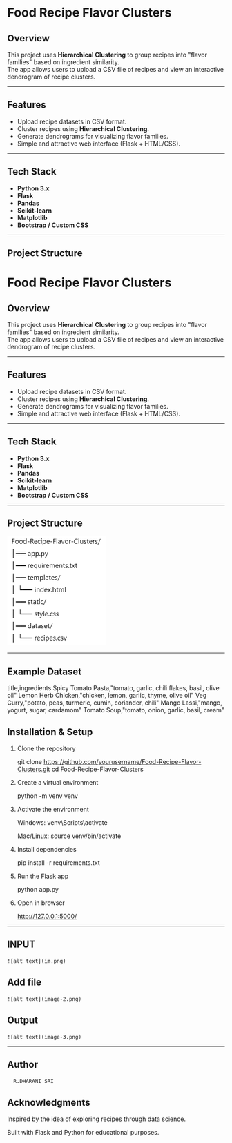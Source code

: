 
# Food Recipe Flavor Clusters

##  Overview
This project uses **Hierarchical Clustering** to group recipes into "flavor families" based on ingredient similarity.  
The app allows users to upload a CSV file of recipes and view an interactive dendrogram of recipe clusters.

---

##  Features
- Upload recipe datasets in CSV format.
- Cluster recipes using **Hierarchical Clustering**.
- Generate dendrograms for visualizing flavor families.
- Simple and attractive web interface (Flask + HTML/CSS).

---

##  Tech Stack
- **Python 3.x**
- **Flask**
- **Pandas**
- **Scikit-learn**
- **Matplotlib**
- **Bootstrap / Custom CSS**

---

##  Project Structure
# Food Recipe Flavor Clusters

##  Overview
This project uses **Hierarchical Clustering** to group recipes into "flavor families" based on ingredient similarity.  
The app allows users to upload a CSV file of recipes and view an interactive dendrogram of recipe clusters.

---

##  Features
- Upload recipe datasets in CSV format.
- Cluster recipes using **Hierarchical Clustering**.
- Generate dendrograms for visualizing flavor families.
- Simple and attractive web interface (Flask + HTML/CSS).

---

##  Tech Stack
- **Python 3.x**
- **Flask**
- **Pandas**
- **Scikit-learn**
- **Matplotlib**
- **Bootstrap / Custom CSS**

---

##  Project Structure
![sructure](image.png)


---

##  Example Dataset

title,ingredients
Spicy Tomato Pasta,"tomato, garlic, chili flakes, basil, olive oil"
Lemon Herb Chicken,"chicken, lemon, garlic, thyme, olive oil"
Veg Curry,"potato, peas, turmeric, cumin, coriander, chili"
Mango Lassi,"mango, yogurt, sugar, cardamom"
Tomato Soup,"tomato, onion, garlic, basil, cream"


## Installation & Setup

1. Clone the repository


   git clone https://github.com/yourusername/Food-Recipe-Flavor-Clusters.git
   cd Food-Recipe-Flavor-Clusters

2. Create a virtual environment


   python -m venv venv

3. Activate the environment

    Windows:
    venv\Scripts\activate

    Mac/Linux:
    source venv/bin/activate
4. Install dependencies

    pip install -r requirements.txt

5. Run the Flask app

     python app.py

6.  Open in browser

     http://127.0.0.1:5000/
 ---

## INPUT
   
    ![alt text](im.png)

## Add file

    ![alt text](image-2.png)

## Output

    ![alt text](image-3.png)

 ---

## Author

      R.DHARANI SRI

## Acknowledgments

  Inspired by the idea of exploring recipes through data science.

  Built with Flask and Python for educational purposes.

